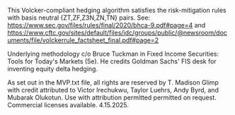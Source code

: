 This Volcker-compliant hedging algorithm satisfies the risk-mitigation rules with basis neutral {ZT,ZF,Z3N,ZN,TN} pairs.
See: https://www.sec.gov/files/rules/final/2020/bhca-9.pdf#page=4
   and
https://www.cftc.gov/sites/default/files/idc/groups/public/@newsroom/documents/file/volckerrule_factsheet_final.pdf#page=2

Underlying methodology c/o Bruce Tuckman in Fixed Income Securities: Tools for Today's Markets (5e). He credits Goldman Sachs' FIS desk for inventing equity delta hedging.

As set out in the MVP.txt file, all rights are reserved by T. Madison Glimp with credit attributed to Victor Irechukwu, Taylor Luehrs, Andy Byrd, and Mubarak Olukotun. 
Use with attribution permitted permitted on request. Commercial licenses available.
4.15.2025.

